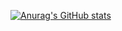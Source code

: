[![Anurag's GitHub stats](https://github-readme-stats.vercel.app/api?username=GigasProgramante)](https://github.com/GigasProgramante/github-readme-stats)

<!--
**GigasProgramante/GigasProgramante** is a ✨ _special_ ✨ repository because its `README.md` (this file) appears on your GitHub profile.

Here are some ideas to get you started:

- 🔭 I’m currently working on ...
- 🌱 I’m currently learning ...
- 👯 I’m looking to collaborate on ...
- 🤔 I’m looking for help with ...
- 💬 Ask me about ...
- 📫 How to reach me: ...
- 😄 Pronouns: ...
- ⚡ Fun fact: ...
-->
